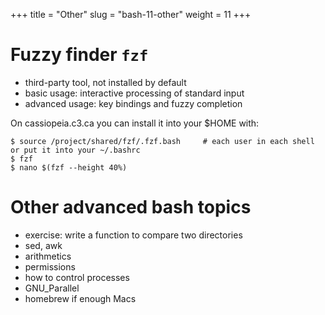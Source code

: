 +++
title = "Other"
slug = "bash-11-other"
weight = 11
+++

# Fuzzy finder `fzf`

* third-party tool, not installed by default
* basic usage: interactive processing of standard input
* advanced usage: key bindings and fuzzy completion

On cassiopeia.c3.ca you can install it into your $HOME with:

~~~ {.bash}
$ source /project/shared/fzf/.fzf.bash     # each user in each shell or put it into your ~/.bashrc
$ fzf
$ nano $(fzf --height 40%)
~~~

# Other advanced bash topics

- exercise: write a function to compare two directories
- sed, awk
- arithmetics
- permissions
- how to control processes
- GNU_Parallel
- homebrew if enough Macs
